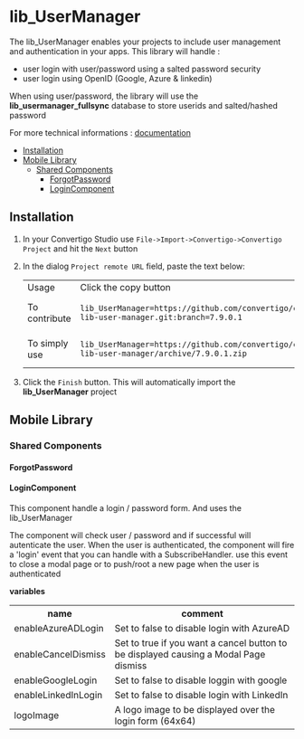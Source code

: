 


# lib_UserManager

The lib_UserManager enables your projects to include user management and authentication in your apps. This library will handle :

- user login with user/password using a salted password security
- user login using OpenID (Google, Azure & linkedin)

When using user/password, the library will use the **lib_usermanager_fullsync** database to store userids and salted/hashed password






For more technical informations : [documentation](./project.md)

- [Installation](#installation)
- [Mobile Library](#mobile-library)
    - [Shared Components](#shared-components)
        - [ForgotPassword](#forgotpassword)
        - [LoginComponent](#logincomponent)


## Installation

1. In your Convertigo Studio use `File->Import->Convertigo->Convertigo Project` and hit the `Next` button
2. In the dialog `Project remote URL` field, paste the text below:
   <table>
     <tr><td>Usage</td><td>Click the copy button</td></tr>
     <tr><td>To contribute</td><td>

     ```
     lib_UserManager=https://github.com/convertigo/c8oprj-lib-user-manager.git:branch=7.9.0.1
     ```
     </td></tr>
     <tr><td>To simply use</td><td>

     ```
     lib_UserManager=https://github.com/convertigo/c8oprj-lib-user-manager/archive/7.9.0.1.zip
     ```
     </td></tr>
    </table>
3. Click the `Finish` button. This will automatically import the __lib_UserManager__ project


## Mobile Library

### Shared Components

#### ForgotPassword

#### LoginComponent

This component handle a login / password form.
And uses the lib_UserManager

The component will check user / password and if successful will autenticate the user. When the user is authenticated, the component will fire a 'login' event that you can handle with a SubscribeHandler. use this event to close a modal page or to push/root a new page when the user is authenticated




**variables**

<table>
<tr>
<th>name</th><th>comment</th>
</tr>
<tr>
<td>enableAzureADLogin</td><td>Set to false to disable login with AzureAD</td>
</tr>
<tr>
<td>enableCancelDismiss</td><td>Set to true if you want a cancel button to be displayed causing a Modal Page dismiss</td>
</tr>
<tr>
<td>enableGoogleLogin</td><td>Set to false to disable loggin with google</td>
</tr>
<tr>
<td>enableLinkedInLogin</td><td>Set to false to disable login with LinkedIn</td>
</tr>
<tr>
<td>logoImage</td><td>A logo image to be displayed over the login form (64x64)</td>
</tr>
</table>



